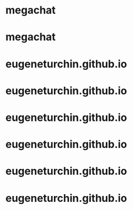 # megachat
# megachat
# eugeneturchin.github.io
# eugeneturchin.github.io
# eugeneturchin.github.io
# eugeneturchin.github.io
# eugeneturchin.github.io
# eugeneturchin.github.io
